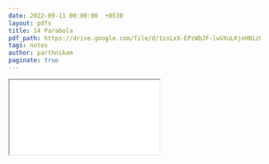 ```yaml
---
date: 2022-09-11 00:00:00  +0530
layout: pdfs
title: 14 Parabola
pdf_path: https://drive.google.com/file/d/1ssLxX-EPzWbJF-lwVXuLKjnHNiz00nx1/preview?usp=sharing
tags: notes
author: parthnikam
paginate: true
---
```


<iframe class="embed-pdf" src="{{ page.pdf_path }}#toolbar=0" seamless="seamless" scrolling="no" style="overflow:hidden"></iframe>
